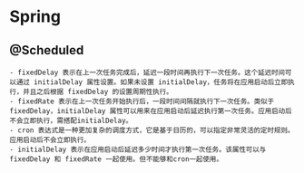 # Spring
## @Scheduled
	- fixedDelay 表示在上一次任务完成后，延迟一段时间再执行下一次任务。这个延迟时间可以通过 initialDelay 属性设置。如果未设置 initialDelay，任务将在应用启动后立即执行，并且之后根据 fixedDelay 的设置周期性执行。
	- fixedRate 表示在上一次任务开始执行后，一段时间间隔就执行下一次任务。类似于 fixedDelay，initialDelay 属性可以用来在应用启动后延迟执行第一次任务。应用启动后不会立即执行，需搭配initialDelay。
	- cron 表达式是一种更加复杂的调度方式，它是基于日历的，可以指定非常灵活的定时规则。应用启动后不会立即执行。
	- initialDelay 表示在应用启动后延迟多少时间才执行第一次任务。该属性可以与 fixedDelay 和 fixedRate 一起使用。但不能够和cron一起使用。
